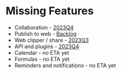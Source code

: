 # Missing Features

* Collaboration - [2023Q4](https://github.com/orgs/anyproto/projects/1?pane=issue\&itemId=29227780)
* Publish to web - [Backlog](https://github.com/orgs/anyproto/projects/1?pane=issue\&itemId=29227800)
* Web clipper / share - [2023Q3](https://github.com/orgs/anyproto/projects/1?pane=issue\&itemId=29227788)
* API and plugins - [2023Q4](https://github.com/orgs/anyproto/projects/1?pane=issue\&itemId=29227670)
* Calendar - no ETA yet
* Formulas - no ETA yet
* Reminders and notifications - no ETA yet
